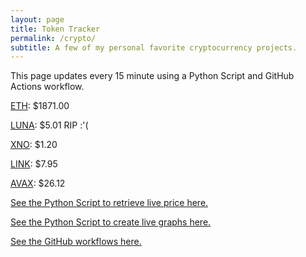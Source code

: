 ```yaml
---
layout: page
title: Token Tracker
permalink: /crypto/
subtitle: A few of my personal favorite cryptocurrency projects.
---
```


 This page updates every 15 minute using a Python Script and GitHub Actions workflow.


<!--BEGINCRYPTOINPUT-->
[ETH](https://smfxfc.github.io/crypto/eth.html): $1871.00

[LUNA](https://smfxfc.github.io/crypto/luna.html): $5.01 RIP :'(

[XNO](https://smfxfc.github.io/crypto/xno.html): $1.20

[LINK](https://smfxfc.github.io/crypto/link.html): $7.95

[AVAX](https://smfxfc.github.io/crypto/avax.html): $26.12

<!--ENDCRYPTOINPUT-->
 
 
[See the Python Script to retrieve live price here.](https://github.com/smfxfc/smfxfc.github.io/blob/master/src/get_cryptos.py)

[See the Python Script to create live graphs here.](https://github.com/smfxfc/smfxfc.github.io/blob/master/src/graph_crypto.py)

[See the GitHub workflows here.](https://github.com/smfxfc/smfxfc.github.io/blob/master/.github/workflows/)
